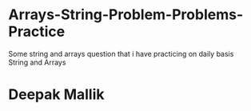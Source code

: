 # Arrays-String-Problem-Problems-Practice
Some string and arrays question that i have practicing on daily basis
<br>
String and Arrays
<h1>Deepak Mallik</h1>